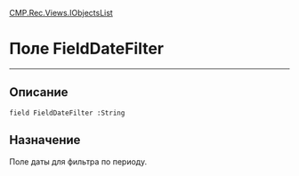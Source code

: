 ﻿---
Link: CMP.Rec.Views.IObjectsList.@FieldDateFilter
---

<!---  Навигация
[Имя проекта](#) :
-->
[CMP.Rec.Views.IObjectsList](Default)

# Поле FieldDateFilter
---

## Описание

    field FieldDateFilter :String

<!--
## Аргументы{#Args}

### Аргумент1

Описание аргумента 1
-->

## Назначение

Поле даты для фильтра по периоду.

<!--
## Пример

    FieldDateFilter...
-->

